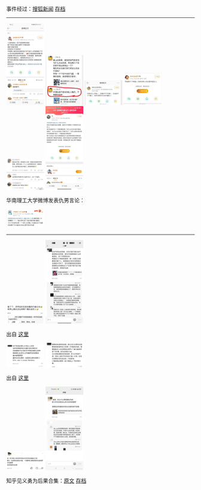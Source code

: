 事件经过：[搜狐新闻](https://news.sina.com.cn/c/2022-06-11/doc-imizirau7747129.shtml) [存档](https://web.archive.org/web/20220611105023/https://news.sina.com.cn/c/2022-06-11/doc-imizirau7747129.shtml)

------

<img src="v2-2d8b45eea78fb47871287b4f3d15e1d5_r.jpeg" width=20%>
<img src="v2-1e05ca2bddbb5c9ab4ac764faf95cd1b_r.jpeg" width=20%>
<img src="v2-2a2d405ec6162f7dc5f1a869e0b2af98_1440w.jpeg" width=20%>
<img src="v2-d2e28dddcc3760f6bd51af9c3ac2c700_r.jpeg" width=20%>
<img src="v2-716b62e9ffd5af9dfea8646c98cf475b_r.jpeg" width=20%>
<img src="v2-ada9d03f29a3cffe3706ac981a3b643c_r.jpeg" width=20%>

华南理工大学微博发表仇男言论：

<img src="v2-7fb972fdd8bea37cebb7bf30b5cef4d6_1440w.jpeg" width=20%>

------

<img src="v2-c73cd6886100cc126f929aea69b55334_r.jpeg" width=20%>
<img src="v2-e06f678f2a01537d6d951404eab8a4e9_r.jpeg" width=20%>

出自 [这里](https://www.zhihu.com/question/537172589/answer/2524772045)

<img src="v2-7e9dc870b1d6effd58f897c044fdb793_r.jpeg" width=20%>
<img src="v2-058aa34d07d27028190e16c5e7a57cca_r.jpeg" width=20%>

出自 [这里](https://www.zhihu.com/question/537293297/answer/2525412235)

<img src="v2-046b59e050c08c2866d28ffa1e1465f0_1440w.jpeg" width=20%>
<img src="v2-4cfa396caa7bdc3db3717532153aa7c3_1440w.jpeg" width=20%>

知乎见义勇为后果合集：[原文](https://www.zhihu.com/question/537092295/answer/2524495431) [存档](https://archive.is/wip/pLQba)